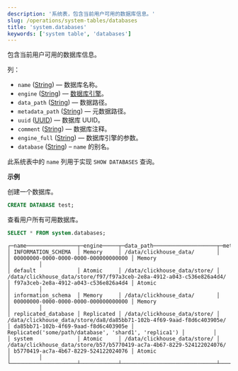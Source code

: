 ```yaml
---
description: '系统表，包含当前用户可用的数据库信息。'
slug: /operations/system-tables/databases
title: 'system.databases'
keywords: ['system table', 'databases']
---
```


包含当前用户可用的数据库信息。

列：

- `name` ([String](../../sql-reference/data-types/string.md)) — 数据库名称。
- `engine` ([String](../../sql-reference/data-types/string.md)) — [数据库引擎](../../engines/database-engines/index.md)。
- `data_path` ([String](../../sql-reference/data-types/string.md)) — 数据路径。
- `metadata_path` ([String](../../sql-reference/data-types/enum.md)) — 元数据路径。
- `uuid` ([UUID](../../sql-reference/data-types/uuid.md)) — 数据库 UUID。
- `comment` ([String](../../sql-reference/data-types/enum.md)) — 数据库注释。
- `engine_full` ([String](../../sql-reference/data-types/enum.md)) — 数据库引擎的参数。
- `database` ([String](../../sql-reference/data-types/string.md)) – `name` 的别名。

此系统表中的 `name` 列用于实现 `SHOW DATABASES` 查询。

**示例**

创建一个数据库。

``` sql
CREATE DATABASE test;
```

查看用户所有可用数据库。

``` sql
SELECT * FROM system.databases;
```

``` text
┌─name────────────────┬─engine─────┬─data_path────────────────────┬─metadata_path─────────────────────────────────────────────────────────┬─uuid─────────────────────────────────┬─engine_full────────────────────────────────────────────┬─comment─┐
│ INFORMATION_SCHEMA  │ Memory     │ /data/clickhouse_data/       │                                                                       │ 00000000-0000-0000-0000-000000000000 │ Memory                                                 │         │
│ default             │ Atomic     │ /data/clickhouse_data/store/ │ /data/clickhouse_data/store/f97/f97a3ceb-2e8a-4912-a043-c536e826a4d4/ │ f97a3ceb-2e8a-4912-a043-c536e826a4d4 │ Atomic                                                 │         │
│ information_schema  │ Memory     │ /data/clickhouse_data/       │                                                                       │ 00000000-0000-0000-0000-000000000000 │ Memory                                                 │         │
│ replicated_database │ Replicated │ /data/clickhouse_data/store/ │ /data/clickhouse_data/store/da8/da85bb71-102b-4f69-9aad-f8d6c403905e/ │ da85bb71-102b-4f69-9aad-f8d6c403905e │ Replicated('some/path/database', 'shard1', 'replica1') │         │
│ system              │ Atomic     │ /data/clickhouse_data/store/ │ /data/clickhouse_data/store/b57/b5770419-ac7a-4b67-8229-524122024076/ │ b5770419-ac7a-4b67-8229-524122024076 │ Atomic                                                 │         │
└─────────────────────┴────────────┴──────────────────────────────┴───────────────────────────────────────────────────────────────────────┴──────────────────────────────────────┴────────────────────────────────────────────────────────┴─────────┘

```
